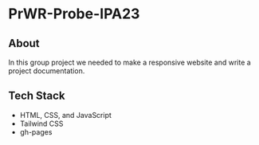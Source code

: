 # PrWR-Probe-IPA23

## About
In this group project we needed to make a responsive website and write a project documentation.

## Tech Stack
- HTML, CSS, and JavaScript
- Tailwind CSS
- gh-pages
